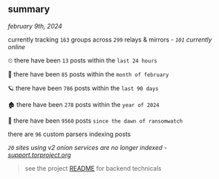 
## summary
_february 9th, 2024_

currently tracking `163` groups across `299` relays & mirrors - _`101` currently online_

⏲ there have been `13` posts within the `last 24 hours`

🦈 there have been `85` posts within the `month of february`

🪐 there have been `786` posts within the `last 90 days`

🏚 there have been `278` posts within the `year of 2024`

🦕 there have been `9560` posts `since the dawn of ransomwatch`

there are `96` custom parsers indexing posts

_`20` sites using v2 onion services are no longer indexed - [support.torproject.org](https://support.torproject.org/onionservices/v2-deprecation/)_

> see the project [README](https://github.com/joshhighet/ransomwatch#ransomwatch--) for backend technicals
